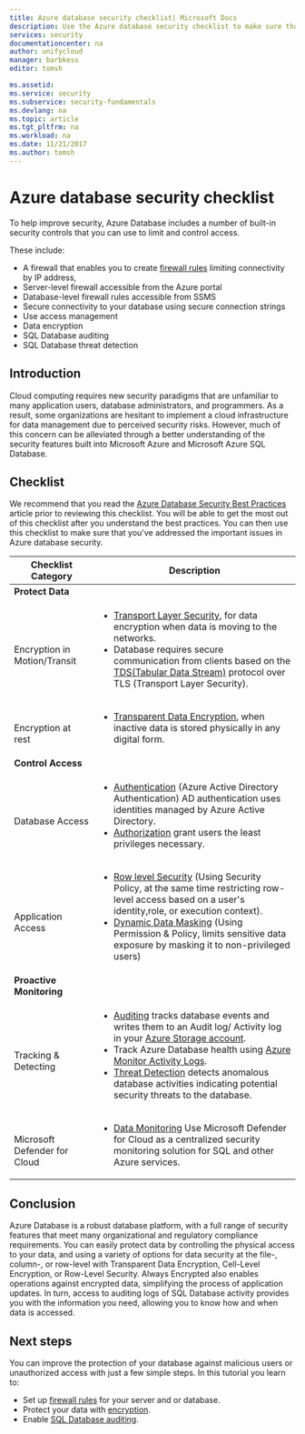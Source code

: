 ```yaml
---
title: Azure database security checklist| Microsoft Docs
description: Use the Azure database security checklist to make sure that you address important cloud computing security issues.
services: security
documentationcenter: na
author: unifycloud
manager: barbkess
editor: tomsh

ms.assetid: 
ms.service: security
ms.subservice: security-fundamentals
ms.devlang: na
ms.topic: article
ms.tgt_pltfrm: na
ms.workload: na
ms.date: 11/21/2017
ms.author: tomsh
---
```


# Azure database security checklist

To help improve security, Azure Database includes a number of built-in security controls that you can use to limit and control access.

These include:

-    A firewall that enables you to create [firewall rules](../../azure-sql/database/firewall-configure.md) limiting connectivity by IP address,
-    Server-level firewall accessible from the Azure portal
-    Database-level firewall rules accessible from SSMS
-    Secure connectivity to your database using secure connection strings
-    Use access management
-    Data encryption
-    SQL Database auditing
-    SQL Database threat detection

## Introduction
Cloud computing requires new security paradigms that are unfamiliar to many application users, database administrators, and programmers. As a result, some organizations are hesitant to implement a cloud infrastructure for data management due to perceived security risks. However, much of this concern can be alleviated through a better understanding of the security features built into Microsoft Azure and Microsoft Azure SQL Database.

## Checklist
We recommend that you read the [Azure Database Security Best Practices](../../azure-sql/database/security-best-practice.md)  article prior to reviewing this checklist. You will be able to get the most out of this checklist after you understand the best practices. You can then use this checklist to make sure that you've addressed the important issues in Azure database security.


|Checklist Category| Description|
| ------------ | -------- |
|**Protect Data**||
| <br> Encryption in Motion/Transit| <ul><li>[Transport Layer Security](/windows-server/security/tls/transport-layer-security-protocol), for data encryption when data is moving to the networks.</li><li>Database requires secure communication from clients based on the [TDS(Tabular Data Stream)](/openspecs/windows_protocols/ms-tds/893fcc7e-8a39-4b3c-815a-773b7b982c50) protocol over TLS (Transport Layer Security).</li></ul> |
|<br>Encryption at rest| <ul><li>[Transparent Data Encryption](../../azure-sql/database/transparent-data-encryption-tde-overview.md), when inactive data is stored physically in any digital form.</li></ul>|
|**Control Access**||  
|<br> Database Access | <ul><li>[Authentication](../../azure-sql/database/logins-create-manage.md) (Azure Active Directory Authentication) AD authentication uses identities managed by Azure Active Directory.</li><li>[Authorization](../../azure-sql/database/logins-create-manage.md) grant users the least privileges necessary.</li></ul> |
|<br>Application Access| <ul><li>[Row level Security](/sql/relational-databases/security/row-level-security) (Using Security Policy, at the same time restricting row-level access  based on a user's identity,role, or execution context).</li><li>[Dynamic Data Masking](../../azure-sql/database/dynamic-data-masking-overview.md) (Using Permission & Policy, limits sensitive data exposure by masking it to non-privileged users)</li></ul>|
|**Proactive Monitoring**||  
| <br>Tracking & Detecting| <ul><li>[Auditing](../../azure-sql/database/auditing-overview.md) tracks database events and writes them to an Audit log/ Activity log in your [Azure Storage account](../../storage/common/storage-account-create.md).</li><li>Track Azure Database health using [Azure Monitor Activity Logs](../../azure-monitor/essentials/platform-logs-overview.md).</li><li>[Threat Detection](../../azure-sql/database/threat-detection-configure.md) detects anomalous database activities indicating potential security threats to the database. </li></ul> |
|<br>Microsoft Defender for Cloud| <ul><li>[Data Monitoring](../../security-center/security-center-remediate-recommendations.md) Use Microsoft Defender for Cloud as a centralized security monitoring solution for SQL and other Azure services.</li></ul>|        

## Conclusion
Azure Database is a robust database platform, with a full range of security features that meet many organizational and regulatory compliance requirements. You can easily protect data by controlling the physical access to your data, and using a variety of options for data security at the file-, column-, or row-level with Transparent Data Encryption, Cell-Level Encryption, or Row-Level Security. Always Encrypted also enables operations against encrypted data, simplifying the process of application updates. In turn, access to auditing logs of SQL Database activity provides you with the information you need, allowing you to know how and when data is accessed.

## Next steps
You can improve the protection of your database against malicious users or unauthorized access with just a few simple steps. In this tutorial you learn to:

- Set up [firewall rules](../../azure-sql/database/firewall-configure.md) for your server and or database.
- Protect your data with [encryption](/sql/relational-databases/security/encryption/sql-server-encryption).
- Enable [SQL Database auditing](../../azure-sql/database/auditing-overview.md).
